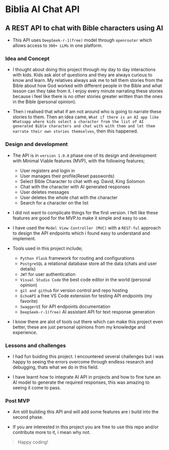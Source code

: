 # Biblia AI Chat API
## A REST API to chat with Bible characters using AI

- This API uses `DeepSeek-r-1(free)` model through `openrouter` which allows access to `300+ LLMs` in one platform.

### Idea and Concept
- I thought about doing this project through my day to day interactions with kids. Kids ask alot of questions and they are always curious to know and learn. My relatives always ask me to tell them stories from the Bible about how God worked with different people in the Bible and what lesson can they take from it. I enjoy every minute narrating these stories because i feel like there is no other stories greater written than the ones in the Bible (personal opinion). <br>

- Then i realised that what if am not around who is going to narrate these stories to them. Then an idea came, `What if there is an AI app like Whatsapp where kids select a character from the list of AI generated Bible characters and chat with with them and let them narrate their own stories themselves`, then this happened.

### Design and development
- The API is in `version 1.0.0` phase one of its design and development with Minimal Viable features (MVP), with the following features;
    - User registers and login in
    - User manages their profile(Reset passwords)
    - Select Bible Character to chat with eg. David, King Solomon
    - Chat with the character with AI generated responses
    - User deletes messages
    - User deletes the whole chat with the character
    - Search for a character on the list

- I did not want to complicate things for the first version. I felt like these features are good for the MVP.to make it simple and easy to use.

- I have used the `Model View Controller (MVC)` with a `REST-ful` approach to design the API endpoints which i found easy to understand and implement.

- Tools used in this project include; 
    - `Python Flask` framework for routing and configurations
    - `PostgreSQL` a relational database store all the data (chats and user details)
    - `JWT` for user authentication
    - `Visual Studio Code` the best code editor in the world (personal opinion)
    - `git and github` for version control and repo hosting
    - `EchoAPI` a free VS Code extension for testing API endpoints (my favorite)
    - `SwaggerUI` for API endpoints documentation
    - `DeepSeek-r-1(free)` AI assistant API for text response generation

- I know there are alot of tools out there which can make this project even better, these are just personal opinions from my knowledge and experience.

### Lessons and challenges
- I had fun buiding this project. I encountered several challenges but i was happy to seeing the errors overcome through endless research and debugging, thats what we do in this field.

- I have learnt how to integrate AI API in projects and how to fine tune an AI model to generate the required responses, this was amazing to seeing it come to pass.

### Post MVP
- Am still building this API and will add some features are i build into the second phase.

- If you are interested in this project you are free to use this repo and/or contribute more to it, i mean why not.

> Happy coding!
